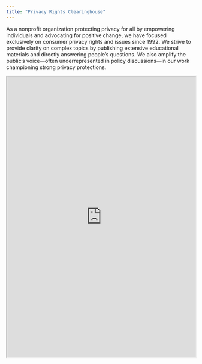 ```yaml
---
title: "Privacy Rights Clearinghouse"
---
```


As a nonprofit organization protecting privacy for all by empowering individuals and advocating for positive change, we have focused exclusively on consumer privacy rights and issues since 1992. We strive to provide clarity on complex topics by publishing extensive educational materials and directly answering people’s questions. We also amplify the public’s voice—often underrepresented in policy discussions—in our work championing strong privacy protections.

<iframe height="750" width="100%" src="https://ewelton.github.io/ktest/wiki.html#Privacy%20Rights%20Clearinghouse"></iframe>
